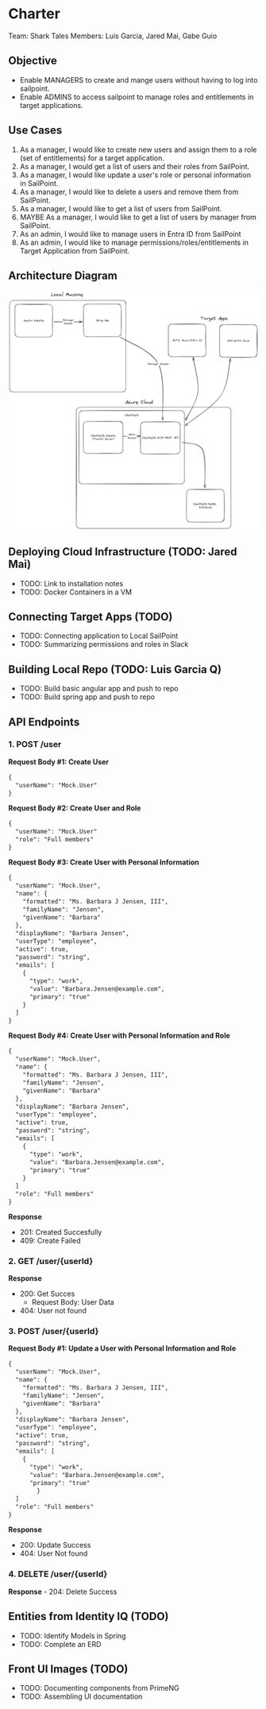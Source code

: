 # Charter

Team: Shark Tales
Members: Luis Garcia, Jared Mai, Gabe Guio

## Objective
 - Enable MANAGERS to create and mange users without having to log into sailpoint.
 - Enable ADMINS to access sailpoint to manage roles and entitlements in target applications.

## Use Cases
 1. As a manager, I would like to create new users and assign them to a role (set of entitlements) for a target application.
 2. As a manager, I would get a list of users and their roles from SailPoint.
 3. As a manager, I would like update a user's role or personal information in SailPoint.
 4. As a manager, I would like to delete a users and remove them from SailPoint.
 5. As a manager, I would like to get a list of users from SailPoint.
 6. MAYBE As a manager, I would like to get a list of users by manager from SailPoint.
 7. As an admin, I would like to manage users in Entra ID from SailPoint
 8. As an admin, I would like to manage permissions/roles/entitlements in Target Application from SailPoint.

## Architecture Diagram
![Architecture of Personel Management](../documentation/resources/architecture/Personnel-Management-Architecture-v1.png "Personel Management Architecture")

## Deploying Cloud Infrastructure (TODO: Jared Mai)
 - TODO: Link to installation notes
 - TODO: Docker Containers in a VM
 
## Connecting Target Apps (TODO)
 - TODO: Connecting application to Local SailPoint
 - TODO: Summarizing permissions and roles in Slack
 
## Building Local Repo (TODO: Luis Garcia Q)
 - TODO: Build basic angular app and push to repo
 - TODO: Build spring app and push to repo
 
## API Endpoints
 ### 1. POST /user
 
  **Request Body #1: Create User**
  
    {
      "userName": "Mock.User"
    }

  **Request Body #2: Create User and Role**
  
    {
      "userName": "Mock.User"
      "role": "Full members"
    }

  **Request Body #3: Create User with Personal Information**
  
    {
      "userName": "Mock.User",
      "name": {
        "formatted": "Ms. Barbara J Jensen, III",
        "familyName": "Jensen",
        "givenName": "Barbara"
      },
      "displayName": "Barbara Jensen",
      "userType": "employee",
      "active": true,
      "password": "string",
      "emails": [
        {
          "type": "work",
          "value": "Barbara.Jensen@example.com",
          "primary": "true"
        }
      ]
    }

  **Request Body #4: Create User with Personal Information and Role**
  
    {
      "userName": "Mock.User",
      "name": {
        "formatted": "Ms. Barbara J Jensen, III",
        "familyName": "Jensen",
        "givenName": "Barbara"
      },
      "displayName": "Barbara Jensen",
      "userType": "employee",
      "active": true,
      "password": "string",
      "emails": [
        {
          "type": "work",
          "value": "Barbara.Jensen@example.com",
          "primary": "true"
        }
      ]
      "role": "Full members"
    }

  **Response** 
   - 201: Created Succesfully
   - 409: Create Failed

 ### 2. GET /user/{userId}
     
  **Response** 
   - 200: Get Succes
     - Request Body: User Data
   - 404: User not found
    
 ### 3. POST /user/{userId}
 
  **Request Body #1: Update a User with Personal Information and Role**
  
    {
      "userName": "Mock.User",
      "name": {
        "formatted": "Ms. Barbara J Jensen, III",
        "familyName": "Jensen",
        "givenName": "Barbara"
      },
      "displayName": "Barbara Jensen",
      "userType": "employee",
      "active": true,
      "password": "string",
      "emails": [
        {
          "type": "work",
          "value": "Barbara.Jensen@example.com",
          "primary": "true"
  			}
      ]
      "role": "Full members"
    }
    
  **Response**
   - 200: Update Success
   - 404: User Not found
    
 ### 4. DELETE /user/{userId}
    
  **Response**
    - 204: Delete Success

## Entities from Identity IQ (TODO) 
 - TODO: Identify Models in Spring
 - TODO: Complete an ERD

## Front UI Images (TODO)
 - TODO: Documenting components from PrimeNG
 - TODO: Assembling UI documentation
 
 
 
 
 
 
 

